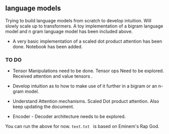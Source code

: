 ## language models

Trying to build language models from scratch to develop intuition. Will slowly scale up to transformers. A toy implementation of a bigram language model and n gram language model has been included above. 

- A very basic implementation of a scaled dot product attention has been done.  Notebook has been added.

### TO DO

- Tensor Manipulations need to be done. Tensor ops Need to be explored. Received attention and value tensors . 
- Develop intuition as to how to make use of it further in a bigram or an n-gram model. 

- Understand Attention mechanisms. Scaled Dot product attention. Also keep updating the document.
- Encoder - Decoder architecture needs to be explored.

You can run the above for now. ```text.txt ``` is based on Eminem's Rap God.
